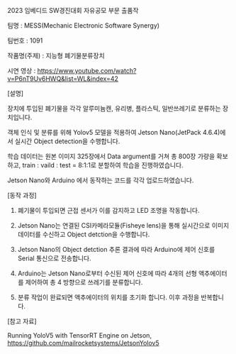 
2023 임베디드 SW경진대회 자유공모 부문 출품작


팀명 : MESS(Mechanic Electronic Software Synergy)

팀번호 : 1091 

작품명(주제) : 지능형 폐기물분류장치

시연 영상 : https://www.youtube.com/watch?v=P6nT9Uv6HWQ&list=WL&index=42

[설명]

장치에 투입된 폐기물을 각각 알루미늄캔, 유리병, 플라스틱, 일반쓰레기로 분류하는 장치입니다. 

객체 인식 및 분류를 위해 Yolov5 모델을 적용하여 Jetson Nano(JetPack 4.6.4)에서 실시간 Object detection을 수행합니다. 

학습 데이터는 원본 이미지 325장에서 Data argument를 거쳐 총 800장 가량을 확보하고, train : vaild : test = 8:1:1로 분할하여 학습을 진행하였습니다. 

Jetson Nano와 Arduino 에서 동작하는 코드를 각각 업로드하였습니다.


[동작 과정]

1. 폐기물이 투입되면 근접 센서가 이를 감지하고 LED 조명을 작동합니다. 

2. Jetson Nano는 연결된 CSI카메라모듈(Fisheye lens)을 통해 실시간으로 이미지 데이터를 수신하고 Object detction을 수행합니다.

3. Jetson Nano의 Object detction 추론 결과에 따라 Arduino에 제어 신호를 Serial 통신으로 전송합니다.

4. Arduino는 Jetson Nano로부터 수신된 제어 신호에 따라 4개의 선형 액추에이터를 제어하여 총 4 방향으로 쓰레기를 분류합니다.

5. 분류 작업이 완료되면 액추에이터의 위치를 초기화 합니다. 이후 과정을 반복합니다.


[참고 자료]

Running YoloV5 with TensorRT Engine on Jetson, https://github.com/mailrocketsystems/JetsonYolov5

